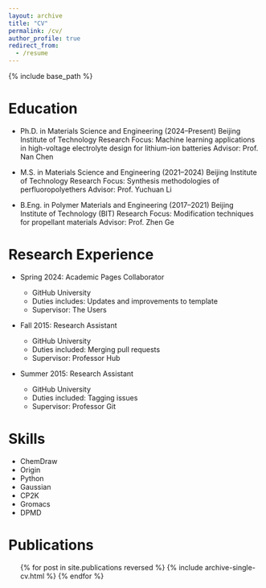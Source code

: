 ```yaml
---
layout: archive
title: "CV"
permalink: /cv/
author_profile: true
redirect_from:
  - /resume
---
```


{% include base_path %}

Education
======
* Ph.D. in Materials Science and Engineering (2024–Present)
Beijing Institute of Technology
Research Focus: Machine learning applications in high-voltage electrolyte design for lithium-ion batteries
Advisor: Prof. Nan Chen

* M.S. in Materials Science and Engineering (2021–2024)
Beijing Institute of Technology
Research Focus: Synthesis methodologies of perfluoropolyethers
Advisor: Prof. Yuchuan Li

* B.Eng. in Polymer Materials and Engineering (2017–2021)
Beijing Institute of Technology (BIT)
Research Focus: Modification techniques for propellant materials
Advisor: Prof. Zhen Ge

Research Experience
======
* Spring 2024: Academic Pages Collaborator
  * GitHub University
  * Duties includes: Updates and improvements to template
  * Supervisor: The Users

* Fall 2015: Research Assistant
  * GitHub University
  * Duties included: Merging pull requests
  * Supervisor: Professor Hub

* Summer 2015: Research Assistant
  * GitHub University
  * Duties included: Tagging issues
  * Supervisor: Professor Git
  
Skills
======
* ChemDraw
* Origin
* Python
* Gaussian
* CP2K
* Gromacs
* DPMD

Publications
======
  <ul>{% for post in site.publications reversed %}
    {% include archive-single-cv.html %}
  {% endfor %}</ul>
  

